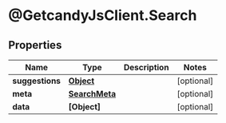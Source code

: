 # @GetcandyJsClient.Search

## Properties

Name | Type | Description | Notes
------------ | ------------- | ------------- | -------------
**suggestions** | [**Object**](.md) |  | [optional] 
**meta** | [**SearchMeta**](SearchMeta.md) |  | [optional] 
**data** | **[Object]** |  | [optional] 


